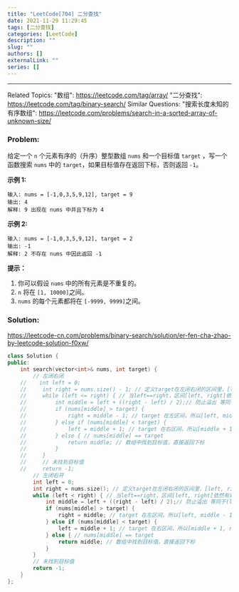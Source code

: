 ```yaml
---
title: "LeetCode[704] 二分查找"
date: 2021-11-29 11:29:45
tags: [二分查找]
categories: [LeetCode]
description: ""
slug: ""
authors: []
externalLink: ""
series: []
---
```


---
Related Topics:
  "数组": https://leetcode.com/tag/array/
  "二分查找": https://leetcode.com/tag/binary-search/
Similar Questions:
  "搜索长度未知的有序数组": https://leetcode.com/problems/search-in-a-sorted-array-of-unknown-size/

### Problem:

给定一个 `n` 个元素有序的（升序）整型数组 `nums` 和一个目标值 `target`  ，写一个函数搜索 `nums` 中的 `target`，如果目标值存在返回下标，否则返回 `-1`。

**示例 1:**

```
输入: nums = [-1,0,3,5,9,12], target = 9
输出: 4
解释: 9 出现在 nums 中并且下标为 4
```

**示例 2:**

```
输入: nums = [-1,0,3,5,9,12], target = 2
输出: -1
解释: 2 不存在 nums 中因此返回 -1
```

**提示：**

1. 你可以假设 `nums` 中的所有元素是不重复的。
2. `n` 将在 `[1, 10000]`之间。
3. `nums` 的每个元素都将在 `[-9999, 9999]`之间。<!--more-->

### Solution:

https://leetcode-cn.com/problems/binary-search/solution/er-fen-cha-zhao-by-leetcode-solution-f0xw/

```c++
class Solution {
public:
    int search(vector<int>& nums, int target) {
        // 左闭右闭
    //    int left = 0;
    //     int right = nums.size() - 1; // 定义target在左闭右闭的区间里，[left, right]
    //     while (left <= right) { // 当left==right，区间[left, right]依然有效，所以用 <=
    //         int middle = left + ((right - left) / 2);// 防止溢出 等同于(left + right)/2
    //         if (nums[middle] > target) {
    //             right = middle - 1; // target 在左区间，所以[left, middle - 1]
    //         } else if (nums[middle] < target) {
    //             left = middle + 1; // target 在右区间，所以[middle + 1, right]
    //         } else { // nums[middle] == target
    //             return middle; // 数组中找到目标值，直接返回下标
    //         }
    //     }
    //     // 未找到目标值
    //     return -1;
        // 左闭右开
        int left = 0;
        int right = nums.size(); // 定义target在左闭右闭的区间里，[left, right]
        while (left < right) { // 当left==right，区间[left, right]依然有效，所以用 <=
            int middle = left + ((right - left) / 2);// 防止溢出 等同于(left + right)/2
            if (nums[middle] > target) {
                right = middle; // target 在左区间，所以[left, middle - 1]
            } else if (nums[middle] < target) {
                left = middle + 1; // target 在右区间，所以[middle + 1, right]
            } else { // nums[middle] == target
                return middle; // 数组中找到目标值，直接返回下标
            }
        }
        // 未找到目标值
        return -1;
    }
};
```

